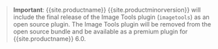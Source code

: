 > **Important**: {{site.productname}} {{site.productminorversion}} will include the final release of the Image Tools plugin (`imagetools`) as an open source plugin. The Image Tools plugin will be removed from the open source bundle and be available as a premium plugin for {{site.productname}} 6.0.